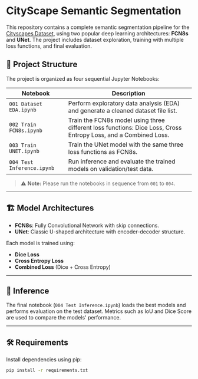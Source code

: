 # CityScape Semantic Segmentation

This repository contains a complete semantic segmentation pipeline for the [Cityscapes Dataset](https://www.cityscapes-dataset.com/), using two popular deep learning architectures: **FCN8s** and **UNet**. The project includes dataset exploration, training with multiple loss functions, and final evaluation.

## 📂 Project Structure

The project is organized as four sequential Jupyter Notebooks:

| Notebook | Description |
|----------|-------------|
| `001 Dataset EDA.ipynb` | Perform exploratory data analysis (EDA) and generate a cleaned dataset file list. |
| `002 Train FCN8s.ipynb` | Train the FCN8s model using three different loss functions: Dice Loss, Cross Entropy Loss, and a Combined Loss. |
| `003 Train UNET.ipynb` | Train the UNet model with the same three loss functions as FCN8s. |
| `004 Test Inference.ipynb` | Run inference and evaluate the trained models on validation/test data. |

> ⚠️ **Note:** Please run the notebooks in sequence from `001` to `004`.

---

## 🏗️ Model Architectures

- **FCN8s**: Fully Convolutional Network with skip connections.
- **UNet**: Classic U-shaped architecture with encoder-decoder structure.

Each model is trained using:
- **Dice Loss**
- **Cross Entropy Loss**
- **Combined Loss** (Dice + Cross Entropy)

---

## 🧪 Inference

The final notebook (`004 Test Inference.ipynb`) loads the best models and performs evaluation on the test dataset. Metrics such as IoU and Dice Score are used to compare the models' performance.

---

## 🛠️ Requirements

Install dependencies using pip:

```bash
pip install -r requirements.txt
```


